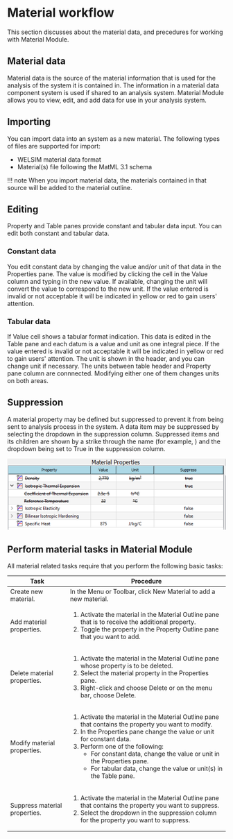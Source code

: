 # Material workflow
This section discusses about the material data, and precedures for working with Material Module.

## Material data
Material data is the source of the material information that is used for the analysis of the system it is contained in. The information in a material data component system is used if shared to an analysis system. Material Module allows you to view, edit, and add data for use in your analysis system.

## Importing
You can import data into an system as a new material. The following types of files are supported for import:

* WELSIM material data format
* Material(s) file following the MatML 3.1 schema

!!! note
    When you import material data, the materials contained in that source will be added to the material outline.

## Editing
Property and Table panes provide constant and tabular data input. You can edit both constant and tabular data.

### Constant data
You edit constant data by changing the value and/or unit of that data in the Properties pane. The value is modified by clicking the cell in the Value column and typing in the new value. If available, changing the unit will convert the value to correspond to the new unit. If the value entered is invalid or not acceptable it will be indicated in yellow or red to gain users' attention.

### Tabular data
If Value cell shows a tabular format indication. This data is edited in the Table pane and each datum is a value and unit as one integral piece. If the value entered is invalid or not acceptable it will be indicated in yellow or red to gain users' attention. The unit is shown in the header, and you can change unit if necessary. The units between table header and Property pane column are connnected. Modifying either one of them changes units on both areas.


## Suppression
A material property may be defined but suppressed to prevent it from being sent to analysis process in the system. A data item may be suppressed by selecting the dropdown in the suppression column. Suppressed items and its children are shown by a strike through the name (for example,  ) and the dropdown being set to True in the suppression column.

![finite_element_analysis_material_suppression](../../img/material/finite_element_analysis_mat_suppression.png "Material Module property suppression")


## Perform material tasks in Material Module
All material related tasks require that you perform the following basic tasks:

| Task | Procedure | 
| ---- | --------- |
| Create new material. | In the Menu or Toolbar, click New Material to add a new material. |
| Add material properties. | <ol type="1"><li>Activate the material in the Material Outline pane that is to receive the additional property.</li><li>Toggle the property in the Property Outline pane that you want to add.</li></ol> |
| Delete material properties. | <ol type="1"><li>Activate the material in the Material Outline pane whose property is to be deleted.</li><li>Select the material property in the Properties pane.</li><li>Right-click and choose Delete or on the menu bar, choose Delete.</li></ol> |
| Modify material properties. | <ol type="1"><li>Activate the material in the Material Outline pane that contains the property you want to modify.</li><li>In the Properties pane change the value or unit for constant data.</li><li>Perform one of the following: <ul><li>For constant data, change the value or unit in the Properties pane.</li><li>For tabular data, change the value or unit(s) in the Table pane.</li></ul></li></ol> |
| Suppress material properties. | <ol type="1"><li>Activate the material in the Material Outline pane that contains the property you want to suppress.</li><li>Select the dropdown in the suppression column for the property you want to suppress.</li></ol> |


